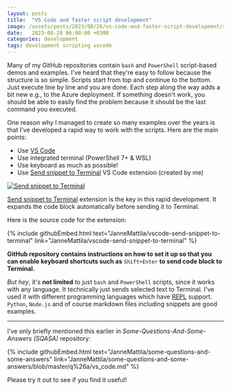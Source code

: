 ```yaml
---
layout: posts
title:  "VS Code and faster script development"
image: /assets/posts/2023/08/28/vs-code-and-faster-script-development/share.gif
date:   2023-08-28 06:00:00 +0300
categories: development
tags: development scripting vscode
---
```

Many of my GitHub repositories contain `bash` and `PowerShell` script-based demos and examples.
I've heard that they're easy to follow because the structure is so simple.
Scripts start from top and continue to the bottom. Just execute line by line and you are done.
Each step along the way adds a bit new e.g., to the Azure deployment.
If something doesn't work, you should be able to easily find the problem because it should
be the last command you executed.

One reason why I managed to create so many examples over the years is that I've developed a rapid way to
work with the scripts. 
Here are the main points:

- Use [VS Code](https://code.visualstudio.com/)
- Use integrated terminal (PowerShell 7+ & WSL)
- Use keyboard as much as possible!
- Use [Send snippet to Terminal](https://marketplace.visualstudio.com/items?itemName=jannemattila.send-snippet-to-terminal) VS Code extension (created by me)

[![Send snippet to Terminal](/assets/posts/2023/08/28/vs-code-and-faster-script-development/share.gif)](/assets/posts/2023/08/28/vs-code-and-faster-script-development/share.gif)

[Send snippet to Terminal](https://marketplace.visualstudio.com/items?itemName=jannemattila.send-snippet-to-terminal)
extension is the key in this rapid development. 
It expands the code block automatically before sending it to Terminal.

Here is the source code for the extension:

{% include githubEmbed.html text="JanneMattila/vscode-send-snippet-to-terminal" link="JanneMattila/vscode-send-snippet-to-terminal" %}

**GitHub repository contains instructions on how to set it up so that you can
enable keyboard shortcuts such as** `Shift+Enter` **to send code block to Terminal.**

_But hey_, it's **not limited** to just `bash` and `PowerShell` scripts, since it works with any language.
It technically just sends selected text to Terminal.
I've used it with different programming languages which have [REPL](https://en.wikipedia.org/wiki/Read%E2%80%93eval%E2%80%93print_loop) support.
`Python`, `Node.js` and of course markdown files including snippets are good examples.

---

I've only briefly mentioned this earlier in _Some-Questions-And-Some-Answers (SQASA)_ repository:

{% include githubEmbed.html text="JanneMattila/some-questions-and-some-answers" link="JanneMattila/some-questions-and-some-answers/blob/master/q%26a/vs_code.md" %}

Please try it out to see if you find it useful!
